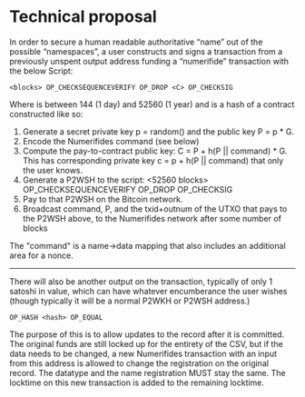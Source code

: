 # Technical proposal
In order to secure a human readable authoritative “name” out of the possible
“namespaces”, a user constructs and signs a transaction from a previously unspent output
address funding a “numerifide” transaction with the below Script:

```
<blocks> OP_CHECKSEQUENCEVERIFY OP_DROP <C> OP_CHECKSIG
```

Where <blocks> is between 144 (1 day) and 52560 (1 year) and <C> is a hash of a contract constructed like so:

1.  Generate a secret private key p = random() and the public key P = p * G.
2.  Encode the Numerifides command (see below)
3.  Compute the pay-to-contract public key: C = P + h(P || command) * G.  This has corresponding private key c = p + h(P || command) that only the user knows.
4.  Generate a P2WSH to the script: <52560 blocks> OP_CHECKSEQUENCEVERIFY OP_DROP <C> OP_CHECKSIG
5.  Pay to that P2WSH on the Bitcoin network.
6.  Broadcast command, P, and the txid+outnum of the UTXO that pays to the P2WSH above, to the Numerifides network after some number of blocks

The "command" is a name->data mapping that also includes an additional area for a nonce.

---

There will also be another output on the transaction, typically of only 1 satoshi
in value, which can have whatever encumberance the user wishes (though typically
it will be a normal P2WKH or P2WSH address.)

```
OP_HASH <hash> OP_EQUAL
```

The purpose of this is to allow updates to the record after it is committed.
The original funds are still locked up for the entirety of the CSV, but if the
data needs to be changed, a new Numerifides transaction with an input from this
address is allowed to change the registration on the original record.  The datatype
and the name registration MUST stay the same.  The locktime on this new transaction
is added to the remaining locktime.
